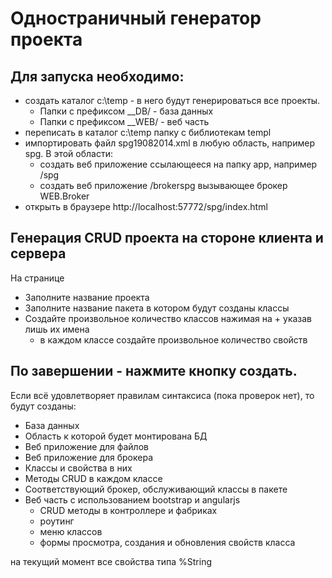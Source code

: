 Одностраничный генератор проекта
========
## Для запуска необходимо:
* создать каталог c:\temp - в него будут генерироваться все проекты. 
  * Папки с префиксом __DB/ - база данных
  * Папки с префиксом __WEB/ - веб часть
* переписать в каталог c:\temp папку с библиотекам templ
* импортировать файл spg19082014.xml в любую область, например spg. В этой области:
  * создать веб приложение ссылающееся на папку app, например /spg
  * создать веб приложение /brokerspg вызывающее брокер WEB.Broker
* открыть в браузере http://localhost:57772/spg/index.html
## Генерация CRUD проекта на стороне клиента и сервера
На странице
* Заполните название проекта
* Заполните название пакета в котором будут созданы классы
* Создайте произвольное количество классов нажимая на + указав лишь их имена
  * в каждом классе создайте произвольное количество свойств

## По завершении - нажмите кнопку создать. 
Если всё удовлетворяет правилам синтаксиса (пока проверок нет), то будут созданы:
* База данных
* Область к которой будет монтирована БД
* Веб приложение для файлов
* Веб приложение для брокера
* Классы и свойства в них
* Методы CRUD в каждом классе
* Соответствующий брокер, обслуживающий классы в пакете
* Веб часть с использованием bootstrap и angularjs
  * CRUD методы в контроллере и фабриках
  * роутинг
  * меню классов
  * формы просмотра,  создания и обновления свойств класса

на текущий момент все свойства типа %String

